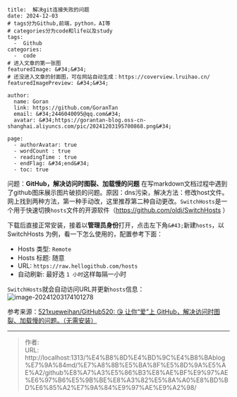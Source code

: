 # 

 

```
title:  解决git连接失败的问题
date: 2024-12-03
# tags分为Github,前端，python，AI等
# categories分为code和life以及study
tags:
  -  Github
categories:
  -  code
# 进入文章的第一张图
featuredImage: &#34;&#34;
# 还没进入文章的封面图，可在网站自动生成：https://coverview.lruihao.cn/
featuredImagePreview: &#34;&#34;

author:
  name: Goran
  link: https://github.com/GoranTan
  email: &#34;2446040095@qq.com&#34;
  avatar: &#34;https://gorantan-blog.oss-cn-shanghai.aliyuncs.com/pic/20241203195700868.png&#34;

page:
  - authorAvatar: true
  - wordCount : true
  - readingTime : true
  - endFlag: &#34;end&#34;
  - toc: true
```



问题：**GitHub，解决访问时图裂、加载慢的问题**
在写markdown文档过程中遇到了github图床展示图片破损的问题。原因：dns污染，解决方法：修改host文件。网上找到两种方法，第一种手动改，这里推荐第二种自动更改。`SwitchHosts`是一个用于快速切换`hosts`文件的开源软件（https://github.com/oldj/SwitchHosts ）

下载后直接正常安装，接着以**管理员身份**打开，点击左下角`&#43;`新建`hosts`，以 SwitchHosts 为例，看一下怎么使用的，配置参考下面：

- Hosts 类型: `Remote`
- Hosts 标题: 随意
- URL: `https://raw.hellogithub.com/hosts`
- 自动刷新: 最好选 `1 小时`这样每隔一小时

`SwitchHosts`就会自动访问URL并更新`hosts`信息：
![image-20241203174101278](https://gorantan-blog.oss-cn-shanghai.aliyuncs.com/pic/20241203174101330.png)

参考来源：[521xueweihan/GitHub520: 😘 让你“爱”上 GitHub，解决访问时图裂、加载慢的问题。（无需安装）](https://github.com/521xueweihan/GitHub520)



---

> 作者:   
> URL: http://localhost:1313/%E4%B8%8D%E4%BD%9C%E4%B8%BAblog%E7%9A%84md/%E7%A8%8B%E5%BA%8F%E5%8D%9A%E5%AE%A2/github%E8%A7%A3%E5%86%B3%E8%AE%BF%E9%97%AE%E6%97%B6%E5%9B%BE%E8%A3%82%E5%8A%A0%E8%BD%BD%E6%85%A2%E7%9A%84%E9%97%AE%E9%A2%98/  

